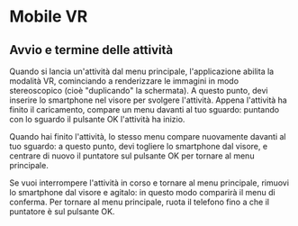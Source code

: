 # Mobile VR

## Avvio e termine delle attività

Quando si lancia un'attività dal menu principale, l'applicazione abilita la modalità VR,
cominciando a renderizzare le immagini in modo stereoscopico (cioè "duplicando" la schermata).
A questo punto, devi inserire lo smartphone nel visore per svolgere l'attività.
Appena l'attività ha finito il caricamento, compare un menu davanti al tuo sguardo:
puntando con lo sguardo il pulsante OK l'attività ha inizio.

Quando hai finito l'attività, lo stesso menu compare nuovamente davanti al tuo sguardo:
a questo punto, devi togliere lo smartphone dal visore, e centrare di nuovo il puntatore sul pulsante OK
per tornare al menu principale.

Se vuoi interrompere l'attività in corso e tornare al menu principale, rimuovi lo smartphone dal visore e agitalo:
in questo modo comparirà il menu di conferma. Per tornare al menu principale, ruota il telefono fino a che il puntatore
è sul pulsante OK.
